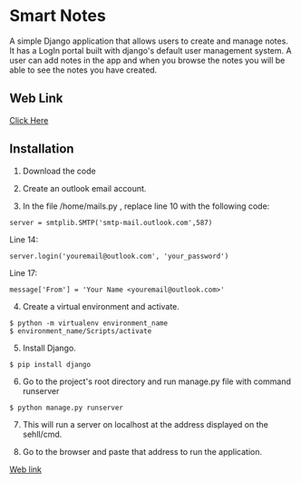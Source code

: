 # Smart Notes

A simple Django application that allows users to create and manage notes. It has a LogIn portal built with django's default user management system. A user can add notes in the app and when you browse the notes you will be able to see the notes you have created.

## Web Link
[Click Here](https://c2e2f928-e6cc-4a69-95db-e36f3760039b-00-17vs5v442q6jr.pike.replit.dev/)

## Installation 

1. Download the code

2. Create an outlook email account.

3. In the file /home/mails.py , replace line 10 with the following code:

```
server = smtplib.SMTP('smtp-mail.outlook.com',587)
```

Line 14:

```
server.login('youremail@outlook.com', 'your_password')
```

Line 17:

```
message['From'] = 'Your Name <youremail@outlook.com>'
```

4. Create a virtual environment and activate.

```
$ python -m virtualenv environment_name
$ environment_name/Scripts/activate
```

5. Install Django.
```
$ pip install django
```

6. Go to the project's root directory and run manage.py file with command runserver

```
$ python manage.py runserver
```

7. This will run a server on localhost at the address displayed on the sehll/cmd.

8. Go to the browser and paste that address to run the application.

[Web link](https://c2e2f928-e6cc-4a69-95db-e36f3760039b-00-17vs5v442q6jr.pike.replit.dev/)
